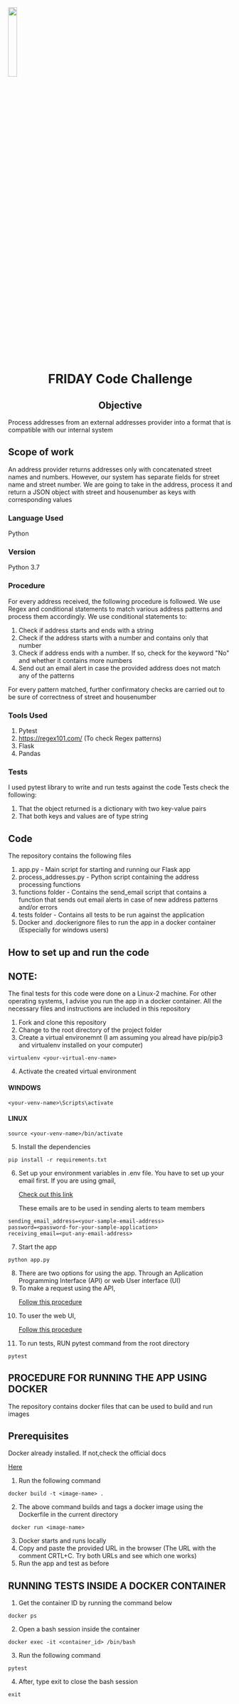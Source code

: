   <img src='https://coverager.com/wp-content/uploads/2019/10/FRIDAY.png' width='20%' style = "align:center; margin=:auto">
<h1 align='center'>FRIDAY Code Challenge</h1> 
<h2 align='center'>Objective </h2>
Process addresses from an external addresses provider into a format that is compatible with our internal system

## Scope of work
An address provider returns addresses only with concatenated street names and numbers. However, our system has separate fields for street name and street number. We are going to take in the address, process it and return a JSON object with street and housenumber as keys with corresponding values

### Language Used
Python

### Version
Python 3.7

### Procedure
For every address received, the following procedure is followed. We use Regex and conditional statements to match various address patterns and process them accordingly. We use conditional statements to:
1. Check if address starts and ends with a string 
2. Check if the address starts with a number and contains only that number
3. Check if address ends with a number. If so, check for the keyword "No" and whether it contains more numbers
4. Send out an email alert in case the provided address does not match any of the patterns

For every pattern matched, further confirmatory checks are carried out to be sure of correctness of street and housenumber 

### Tools Used
1. Pytest
2. https://regex101.com/ (To check Regex patterns)
3. Flask
4. Pandas

### Tests
I used pytest library to write and run tests against the code
Tests check the following:
1. That the object returned is a dictionary with two key-value pairs
2. That both keys and values are of type string

## Code
The repository contains the following files

1. app.py - Main script for starting and running our Flask app
2. process_addresses.py - Python script containing the address processing functions
3. functions folder - Contains the send_email script that contains a function that sends out email alerts in case of new address patterns and/or errors
4. tests folder - Contains all tests to be run against the application
5. Docker and .dockerignore files to run the app in a docker container (Especially for windows users)

## How to set up and run the code
## NOTE:
The final tests for this code were done on a Linux-2 machine. For other operating systems, I advise you run the app in a docker container. All the necessary files and instructions are included in this repository

1. Fork and clone this repository 
2. Change to the root directory of the project folder
3. Create a virtual environemnt (I am assuming you alread have pip/pip3 and virtualenv installed on your computer)

```
virtualenv <your-virtual-env-name>
```
4. Activate the created virtual environment
#### WINDOWS
```
<your-venv-name>\Scripts\activate
```
#### LINUX
```
source <your-venv-name>/bin/activate
```
5. Install the dependencies 
```
pip install -r requirements.txt 
```
6. Set up your environment variables in .env file.
You have to set up your email first. If you are using gmail, <a href="https://support.google.com/accounts/answer/6010255?hl=en"><p>Check out this link </p></a>
These emails are to be used in sending alerts to team members
```
sending_email_address=<your-sample-email-address>
password=<password-for-your-sample-application>
receiving_email=<put-any-email-address>
```
7. Start the app
```
python app.py
```
8. There are two options for using the app. Through an Aplication Programming Interface (API) or web User interface (UI)
9. To make a request using the API, <a href = "https://github.com/kimerajoseph/FRIDAY_code_challenge_KJ/edit/main/api_call_procedure.txt" target="_blank"><p> Follow this procedure </p><a/>
10. To user the web UI, <a href = "https://github.com/kimerajoseph/FRIDAY_code_challenge_KJ/blob/main/using_the_web_UI.txt" target="_blank"><p> Follow this procedure </p><a/>
11. To run tests, RUN pytest command from the root directory
```
pytest
```

## PROCEDURE FOR RUNNING THE APP USING DOCKER
The repository contains docker files that can be used to build and run images
  
## Prerequisites
Docker already installed. If not,check the official docs <a href="https://docs.docker.com/get-docker/"><p> Here </p></a>
  
1. Run the following command
  ```
  docker build -t <image-name> .
  ```
 2. The above command builds and tags a docker image using the Dockerfile in the current directory
 ```
  docker run <image-name>
  ```
3. Docker starts and runs locally
4. Copy and paste the provided URL in the browser (The URL with the comment CRTL+C. Try both URLs and see which one works)
5. Run the app and test as before
  
## RUNNING TESTS INSIDE A DOCKER CONTAINER
1. Get the container ID by running the command below
  ```
  docker ps
  ```
2. Open a bash session inside the container
  ```
  docker exec -it <container_id> /bin/bash 
  ```
3. Run the following command
  ```
  pytest
  ```
4. After, type exit to close the bash session
  ```
  exit
  ```
